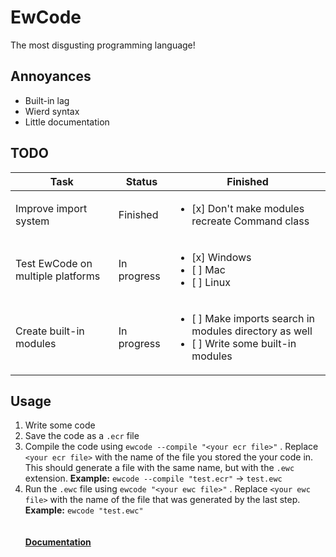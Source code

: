 # EwCode
The most disgusting programming language!
## Annoyances
 - Built-in lag
 - Wierd syntax
 - Little documentation
## TODO
| Task | Status | Finished |
| --- | --- | --- |
| Improve import system | Finished | <ul><li>[x] Don't make modules recreate Command class</li></ul> |
| Test EwCode on multiple platforms | In progress | <ul><li>[x] Windows</li><li>[ ] Mac</li><li>[ ] Linux</li></ul> |
| Create built-in modules | In progress | <ul><li>[ ] Make imports search in modules directory as well</li><li>[ ] Write some built-in modules</li></ul> |

## Usage
1. Write some code
2. Save the code as a `.ecr` file
3. Compile the code using `ewcode --compile "<your ecr file>"` . Replace `<your ecr file>` with the name of the file you stored the your code in. This should generate a file with the same name, but with the `.ewc` extension. **Example:** `ewcode --compile "test.ecr"` -> `test.ewc`
4. Run the `.ewc` file using `ewcode "<your ewc file>"` . Replace `<your ewc file>` with the name of the file that was generated by the last step. **Example:** `ewcode "test.ewc"`
<br /><br /><br />
**[Documentation](https://github.com/EnderixMC/EwCode/wiki)**

